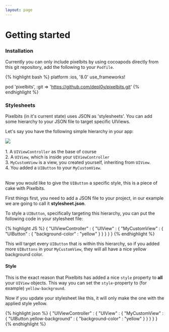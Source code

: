 ```yaml
---
layout: page
---
```


# Getting started
	
### Installation
Currently you can only include pixelbits by using cocoapods directly from this git repository, add the following to your `Podfile`.

{% highlight bash %}
platform :ios, '8.0'
use_frameworks!

pod 'pixelbits', :git => 'https://github.com/depl0y/pixelbits.git'
{% endhighlight %}

### Stylesheets
Pixelbits (in it's current state) uses JSON as 'stylesheets'. You can add some hierarchy to your JSON file to target specific UIViews. 

Let's say you have the following simple hierarchy in your app:

<div class="row">
<div class="col-lg-4 col-md-4 col-xs-12 col-sm-12">
	<img src="{{ "/images/hierarchy-1.png" | prepend: site.baseurl }}" class="col-lg-12 col-md-12 col-sm-12 col-xs-12" />
	<br/><br/>
</div>
<div class="col-lg-8 col-md-8 col-xs-12 col-sm-12">
	1. A <code>UIViewController</code> as the base of course<br/>
	2. A <code>UIView</code>, which is inside your <code>UIViewController</code><br/>
	3. <code>MyCustomView</code> is a view, you created yourself, inheriting from <code>UIView</code>.<br/>
	4. You added a <code>UIButton</code> to your <code>MyCustomView</code>.
</div>
</div><br/>

Now you would like to give the <code>UIButton</code> a specific style, this is a piece of cake with Pixelbits. 

First things first, you need to add a JSON file to your project, in our example we are going to call it **stylesheet.json**.

To style a <code>UIButton</code>, specifically targeting this hierarchy, you can put the following code in your stylesheet file:

{% highlight JS %}
{
	"UIViewController" : {
		"UIView" : {
			"MyCustomView" : {
				"UIButton" : {
					"background-color" : "yellow"
				}
			}
		}
	}
}
{% endhighlight %}

This will target every `UIButton` that is within this hierarchy, so if you added more `UIButtons` in your `MyCustomView`, they will all have a nice yellow background color.

#### Style

This is the exact reason that Pixelbits has added a nice `style` property to **all** your `UIView` objects. 
This way you can set the `style`-property to (for example) `yellow-background`. 

Now if you update your stylesheet like this, it will only make the one with the applied style yellow.

{% highlight json %}
{
	"UIViewController" : {
		"UIView" : {
			"MyCustomView" : {
				"UIButton.yellow-background" : {
					"background-color" : "yellow"
				}
			}
		}
	}
}
{% endhighlight %}